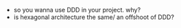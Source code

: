 - so you wanna use DDD in your project. why?
- is hexagonal architecture the same/ an offshoot of DDD?
